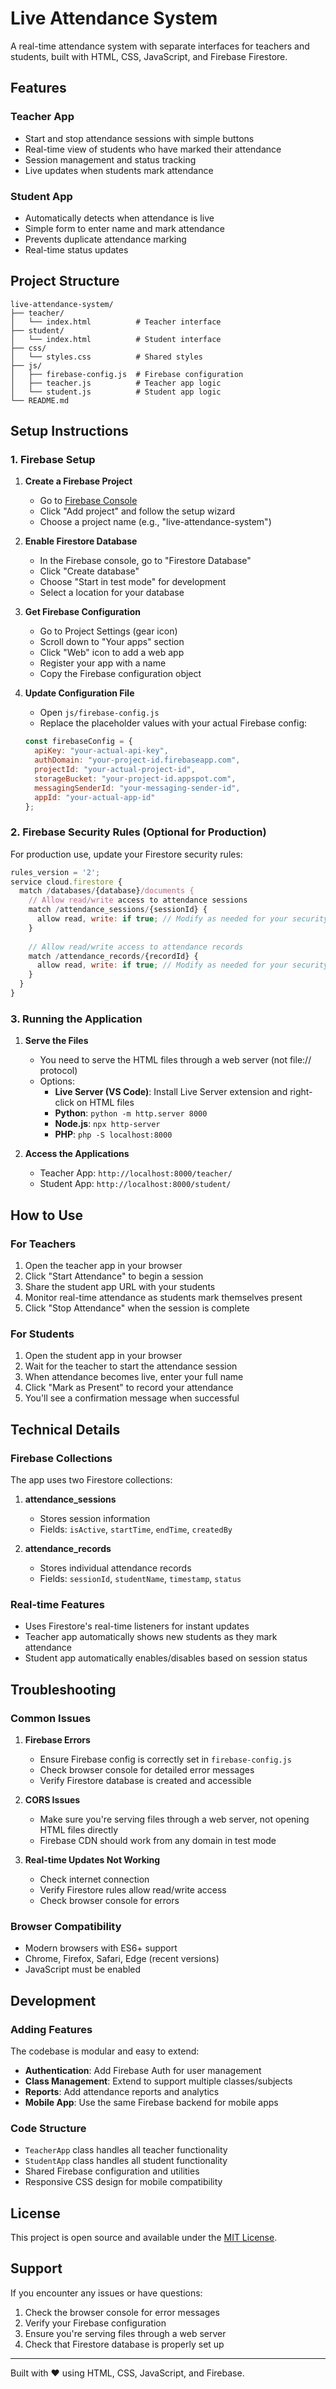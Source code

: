 # Live Attendance System

A real-time attendance system with separate interfaces for teachers and students, built with HTML, CSS, JavaScript, and Firebase Firestore.

## Features

### Teacher App
- Start and stop attendance sessions with simple buttons
- Real-time view of students who have marked their attendance
- Session management and status tracking
- Live updates when students mark attendance

### Student App
- Automatically detects when attendance is live
- Simple form to enter name and mark attendance
- Prevents duplicate attendance marking
- Real-time status updates

## Project Structure

```
live-attendance-system/
├── teacher/
│   └── index.html          # Teacher interface
├── student/
│   └── index.html          # Student interface
├── css/
│   └── styles.css          # Shared styles
├── js/
│   ├── firebase-config.js  # Firebase configuration
│   ├── teacher.js          # Teacher app logic
│   └── student.js          # Student app logic
└── README.md
```

## Setup Instructions

### 1. Firebase Setup

1. **Create a Firebase Project**
   - Go to [Firebase Console](https://console.firebase.google.com/)
   - Click "Add project" and follow the setup wizard
   - Choose a project name (e.g., "live-attendance-system")

2. **Enable Firestore Database**
   - In the Firebase console, go to "Firestore Database"
   - Click "Create database"
   - Choose "Start in test mode" for development
   - Select a location for your database

3. **Get Firebase Configuration**
   - Go to Project Settings (gear icon)
   - Scroll down to "Your apps" section
   - Click "Web" icon to add a web app
   - Register your app with a name
   - Copy the Firebase configuration object

4. **Update Configuration File**
   - Open `js/firebase-config.js`
   - Replace the placeholder values with your actual Firebase config:

   ```javascript
   const firebaseConfig = {
     apiKey: "your-actual-api-key",
     authDomain: "your-project-id.firebaseapp.com",
     projectId: "your-actual-project-id",
     storageBucket: "your-project-id.appspot.com",
     messagingSenderId: "your-messaging-sender-id",
     appId: "your-actual-app-id"
   };
   ```

### 2. Firebase Security Rules (Optional for Production)

For production use, update your Firestore security rules:

```javascript
rules_version = '2';
service cloud.firestore {
  match /databases/{database}/documents {
    // Allow read/write access to attendance sessions
    match /attendance_sessions/{sessionId} {
      allow read, write: if true; // Modify as needed for your security requirements
    }
    
    // Allow read/write access to attendance records
    match /attendance_records/{recordId} {
      allow read, write: if true; // Modify as needed for your security requirements
    }
  }
}
```

### 3. Running the Application

1. **Serve the Files**
   - You need to serve the HTML files through a web server (not file:// protocol)
   - Options:
     - **Live Server (VS Code)**: Install Live Server extension and right-click on HTML files
     - **Python**: `python -m http.server 8000`
     - **Node.js**: `npx http-server`
     - **PHP**: `php -S localhost:8000`

2. **Access the Applications**
   - Teacher App: `http://localhost:8000/teacher/`
   - Student App: `http://localhost:8000/student/`

## How to Use

### For Teachers

1. Open the teacher app in your browser
2. Click "Start Attendance" to begin a session
3. Share the student app URL with your students
4. Monitor real-time attendance as students mark themselves present
5. Click "Stop Attendance" when the session is complete

### For Students

1. Open the student app in your browser
2. Wait for the teacher to start the attendance session
3. When attendance becomes live, enter your full name
4. Click "Mark as Present" to record your attendance
5. You'll see a confirmation message when successful

## Technical Details

### Firebase Collections

The app uses two Firestore collections:

1. **attendance_sessions**
   - Stores session information
   - Fields: `isActive`, `startTime`, `endTime`, `createdBy`

2. **attendance_records**
   - Stores individual attendance records
   - Fields: `sessionId`, `studentName`, `timestamp`, `status`

### Real-time Features

- Uses Firestore's real-time listeners for instant updates
- Teacher app automatically shows new students as they mark attendance
- Student app automatically enables/disables based on session status

## Troubleshooting

### Common Issues

1. **Firebase Errors**
   - Ensure Firebase config is correctly set in `firebase-config.js`
   - Check browser console for detailed error messages
   - Verify Firestore database is created and accessible

2. **CORS Issues**
   - Make sure you're serving files through a web server, not opening HTML files directly
   - Firebase CDN should work from any domain in test mode

3. **Real-time Updates Not Working**
   - Check internet connection
   - Verify Firestore rules allow read/write access
   - Check browser console for errors

### Browser Compatibility

- Modern browsers with ES6+ support
- Chrome, Firefox, Safari, Edge (recent versions)
- JavaScript must be enabled

## Development

### Adding Features

The codebase is modular and easy to extend:

- **Authentication**: Add Firebase Auth for user management
- **Class Management**: Extend to support multiple classes/subjects
- **Reports**: Add attendance reports and analytics
- **Mobile App**: Use the same Firebase backend for mobile apps

### Code Structure

- `TeacherApp` class handles all teacher functionality
- `StudentApp` class handles all student functionality  
- Shared Firebase configuration and utilities
- Responsive CSS design for mobile compatibility

## License

This project is open source and available under the [MIT License](LICENSE).

## Support

If you encounter any issues or have questions:

1. Check the browser console for error messages
2. Verify your Firebase configuration
3. Ensure you're serving files through a web server
4. Check that Firestore database is properly set up

---

Built with ❤️ using HTML, CSS, JavaScript, and Firebase.